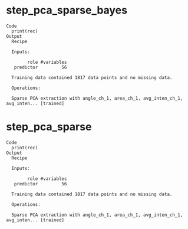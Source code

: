 # step_pca_sparse_bayes

    Code
      print(rec)
    Output
      Recipe
      
      Inputs:
      
            role #variables
       predictor         56
      
      Training data contained 1817 data points and no missing data.
      
      Operations:
      
      Sparse PCA extraction with angle_ch_1, area_ch_1, avg_inten_ch_1, avg_inten... [trained]

# step_pca_sparse

    Code
      print(rec)
    Output
      Recipe
      
      Inputs:
      
            role #variables
       predictor         56
      
      Training data contained 1817 data points and no missing data.
      
      Operations:
      
      Sparse PCA extraction with angle_ch_1, area_ch_1, avg_inten_ch_1, avg_inten... [trained]

